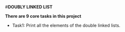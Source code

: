 #**DOUBLY LINKED LIST**

**There are 9 core tasks in this project**

- Task1: Print all the elements of the double linked lists.